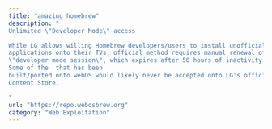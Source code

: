 ```yaml
---
title: "amazing homebrew"
description: "
Unlimited \"Developer Mode\" access

While LG allows willing Homebrew developers/users to install unofficial
applications onto their TVs, official method requires manual renewal of
\"developer mode session\", which expires after 50 hours of inactivity.
Some of the  that has been
built/ported onto webOS would likely never be accepted onto LG's official
Content Store.

"
url: "https://repo.webosbrew.org"
category: "Web Exploitation"
---
```

